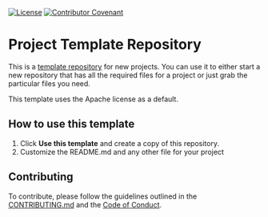 [![License](https://img.shields.io/badge/License-Apache_2.0-blue.svg)](https://opensource.org/licenses/Apache-2.0)
[![Contributor Covenant](https://img.shields.io/badge/Contributor%20Covenant-2.1-4baaaa.svg)](./CODE_OF_CONDUCT.md)


# Project Template Repository

This is a [template repository](https://docs.github.com/en/repositories/creating-and-managing-repositories/creating-a-repository-from-a-template) for new projects. You can use it to either start a new repository that has all the required files for a project or just grab the particular files you need. 

This template uses the Apache license as a default.

## How to use this template

1. Click **Use this template** and create a copy of this repository.
2. Customize the README.md and any other file for your project

## Contributing

To contribute, please follow the guidelines outlined in the [CONTRIBUTING.md](./CONTRIBUTING.md) and the [Code of Conduct](./CODE_OF_CONDUCT.md).


